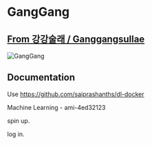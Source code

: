 # GangGang 
## [From 강강술래 / Ganggangsullae](https://en.wikipedia.org/wiki/Ganggangsullae)

![GangGang](http://i.imgur.com/h6BLLLE.jpg)


## Documentation

Use https://github.com/saiprashanths/dl-docker

Machine Learning - ami-4ed32123

spin up.

log in.


